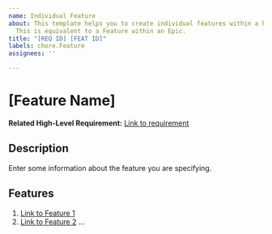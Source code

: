 ```yaml
---
name: Individual Feature
about: This template helps you to create individual features within a high-level requirement.
  This is equivalent to a Feature within an Epic.
title: "[REQ ID] [FEAT ID]"
labels: chore.Feature
assignees: ''

---
```


# [Feature Name]

**Related High-Level Requirement:** [Link to requirement]()

## Description

Enter some information about the feature you are specifying.

## Features

1. [Link to Feature 1]()
2. [Link to Feature 2]()
...
